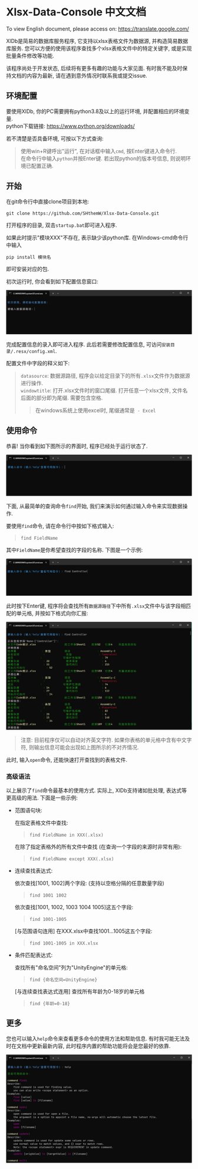# Xlsx-Data-Console 中文文档
To view English document, please access on: https://translate.google.com/

XlDb是简易的数据库服务程序, 它支持以xlsx表格文件为数据源, 并构造简易数据库服务. 您可以方便的使用该程序查找多个xlsx表格文件中的特定关键字, 或是实现批量条件修改等功能.

该程序尚处于开发状态, 后续将有更多有趣的功能与大家见面. 有时我不能及时保持文档的内容为最新, 请在遇到意外情况时联系我或提交issue.

## 环境配置

要使用XlDb, 你的PC需要拥有python3.8及以上的运行环境, 并配置相应的环境变量.  
python下载链接: https://www.python.org/downloads/

若不清楚是否具备环境, 可按以下方式查询:  
> 使用win+R键呼出"运行", 在对话框中输入```cmd```, 按Enter键进入命令行.  
> 在命令行中输入```python```并按Enter键. 若出现python的版本号信息, 则说明环境已配置正确.


## 开始

在git命令行中直接clone项目到本地:

    git clone https://github.com/SHthemW/Xlsx-Data-Console.git


打开程序的目录, 双击```startup.bat```即可进入程序.

如果此时提示"模块XXX"不存在, 表示缺少该python库. 在Windows-cmd命令行中输入

    pip install 模块名

即可安装对应的包.

初次运行时, 你会看到如下配置信息窗口:

![](.resx/readme_imgs/welcome.jpg)

完成配置信息的录入即可进入程序. 此后若需要修改配置信息, 可访问```安装目录/.resx/config.xml```.

配置文件中字段的释义如下:  
> ```datasource```: 数据源路径, 程序会以给定目录下的所有```.xlsx```文件作为数据源进行操作.  
> ```windowtitle```: 打开.xlsx文件时的窗口尾缀. 打开任意一个xlsx文件, 文件名后面的部分即为尾缀. 需要包含空格. 
>> 在windows系统上使用excel时, 尾缀通常是``` - Excel```  


## 使用命令

恭喜! 当你看到如下图所示的界面时, 程序已经处于运行状态了.

![](.resx/readme_imgs/cmd_1.png)

下面, 从最简单的查询命令```find```开始, 我们来演示如何通过输入命令来实现数据操作.  

要使用```find```命令, 请在命令行中按如下格式输入:  
> ```find FieldName```

其中```FieldName```是你希望查找的字段的名称. 下图是一个示例:

![](.resx/readme_imgs/cmd_find_1.png)

此时按下Enter键, 程序将会查找所有```数据源路径```下中所有```.xlsx```文件中与该字段相匹配的单元格, 并按如下格式向你汇报:

![](.resx/readme_imgs/cmd_find_2.jpg)

> 注意: 目前程序仅可以自动对齐英文字符. 如果你表格的单元格中含有中文字符, 则输出信息可能会出现如上图所示的不对齐情况.

此时, 输入```open```命令, 还能快速打开查找到的表格文件.

### 高级语法

以上展示了```find```命令最基本的使用方式. 实际上, XlDb支持诸如批处理, 表达式等更高级的用法. 下面是一些示例:

- 范围语句块:  

    在指定表格文件中查找:
    > ```find FieldName in XXX(.xlsx)```  

    在除了指定表格外的所有文件中查找 (在查询一个字段的来源时非常有用):
    > ```find FieldName except XXX(.xlsx)```

- 连续查找表达式:

    依次查找[1001, 1002]两个字段: (支持以空格分隔的任意数量字段)
    > ```find 1001 1002```  

    依次查找[1001, 1002, 1003 1004 1005]这五个字段:
    > ```find 1001-1005```  

    [与范围语句连用] 在XXX.xlsx中查找1001...1005这五个字段:
    > ```find 1001-1005 in XXX.xlsx```  

- 条件匹配表达式:

    查找所有"命名空间"列为"UnityEngine"的单元格:
    > ```find {命名空间=UnityEngine}```

    [与连续查找表达式连用] 查找所有年龄为0-18岁的单元格
    > ```find {年龄=0-18}```

## 更多

您也可以输入```help```命令来查看更多命令的使用方法和帮助信息. 有时我可能无法及时在文档中更新最新内容, 此时程序内置的帮助功能将会是您最好的依靠.

![](.resx/readme_imgs/cmd_help.jpg)
